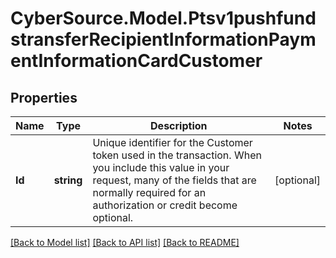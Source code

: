 # CyberSource.Model.Ptsv1pushfundstransferRecipientInformationPaymentInformationCardCustomer
## Properties

Name | Type | Description | Notes
------------ | ------------- | ------------- | -------------
**Id** | **string** | Unique identifier for the Customer token used in the transaction. When you include this value in your request, many of the fields that are normally required for an authorization or credit become optional.  | [optional] 

[[Back to Model list]](../README.md#documentation-for-models) [[Back to API list]](../README.md#documentation-for-api-endpoints) [[Back to README]](../README.md)

